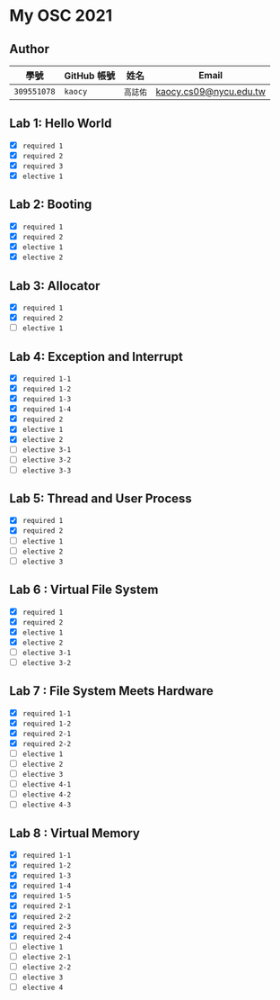 # My OSC 2021

## Author

| 學號 | GitHub 帳號 | 姓名 | Email |
| --- | ----------- | --- | --- |
|`309551078`| `kaocy` | `高誌佑` | kaocy.cs09@nycu.edu.tw |

## Lab 1: Hello World
- [x] `required 1`
- [x] `required 2`
- [x] `required 3`
- [x] `elective 1`
 
## Lab 2: Booting
- [x] `required 1`
- [x] `required 2`
- [x] `elective 1`
- [x] `elective 2`

## Lab 3: Allocator
- [x] `required 1`
- [x] `required 2`
- [ ] `elective 1`

## Lab 4: Exception and Interrupt
- [x] `required 1-1`
- [x] `required 1-2`
- [x] `required 1-3`
- [x] `required 1-4`
- [x] `required 2`
- [x] `elective 1`
- [x] `elective 2`
- [ ] `elective 3-1`
- [ ] `elective 3-2`
- [ ] `elective 3-3`

## Lab 5: Thread and User Process
- [x] `required 1`
- [x] `required 2`
- [ ] `elective 1`
- [ ] `elective 2`
- [ ] `elective 3`

## Lab 6 : Virtual File System
- [x] `required 1`
- [x] `required 2`
- [x] `elective 1`
- [x] `elective 2`
- [ ] `elective 3-1`
- [ ] `elective 3-2`

## Lab 7 : File System Meets Hardware
- [x] `required 1-1`
- [x] `required 1-2`
- [x] `required 2-1`
- [x] `required 2-2`
- [ ] `elective 1`
- [ ] `elective 2`
- [ ] `elective 3`
- [ ] `elective 4-1`
- [ ] `elective 4-2`
- [ ] `elective 4-3`

## Lab 8 : Virtual Memory
- [x] `required 1-1`
- [x] `required 1-2`
- [x] `required 1-3`
- [x] `required 1-4`
- [x] `required 1-5`
- [x] `required 2-1`
- [x] `required 2-2`
- [x] `required 2-3`
- [x] `required 2-4`
- [ ] `elective 1`
- [ ] `elective 2-1`
- [ ] `elective 2-2`
- [ ] `elective 3`
- [ ] `elective 4`
